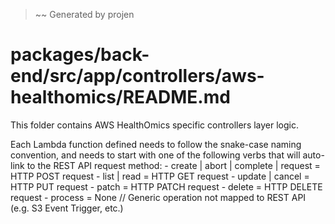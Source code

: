 > ~~ Generated by projen
# packages/back-end/src/app/controllers/aws-healthomics/README.md
This folder contains AWS HealthOmics specific controllers layer logic.

Each Lambda function defined needs to follow the snake-case naming convention, and needs to
start with one of the following verbs that will auto-link to the REST API request method:
	- create | abort | complete | request = HTTP POST request
	- list | read = HTTP GET request
	- update | cancel = HTTP PUT request
	- patch = HTTP PATCH request
	- delete = HTTP DELETE request
	- process = None // Generic operation not mapped to REST API (e.g. S3 Event Trigger, etc.)